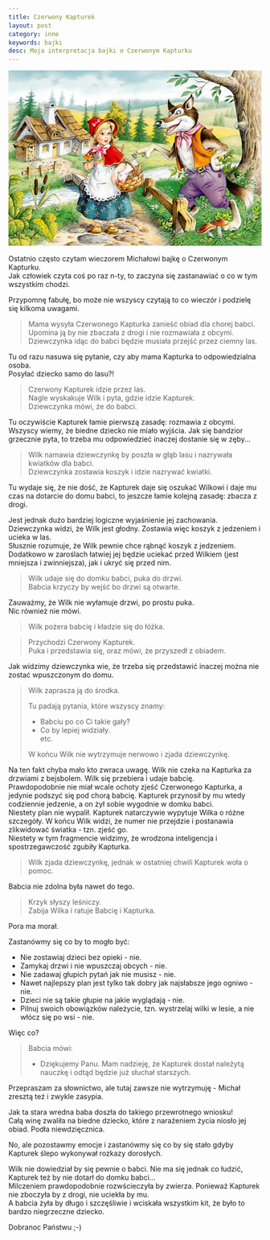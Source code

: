 ```yaml
---
title: Czerwony Kapturek
layout: post
category: inne
keywords: bajki
desc: Moja interpretacja bajki o Czerwonym Kapturku
---
```

![Czerwony Kapturek](/img/old/inne/czerwony_kapturek.jpg)

Ostatnio często czytam wieczorem Michałowi bajkę o Czerwonym Kapturku.   
Jak człowiek czyta coś po raz n-ty, to zaczyna się zastanawiać o co w tym wszystkim chodzi.  

Przypomnę fabułę, bo może nie wszyscy czytają to co wieczór i podzielę się kilkoma uwagami.

> Mama wysyła Czerwonego Kapturka zanieść obiad dla chorej babci.  
> Upomina ją by nie zbaczała z drogi i nie rozmawiała z obcymi.  
> Dziewczynka idąc do babci będzie musiała przejść przez ciemny las.  

Tu od razu nasuwa się pytanie, czy aby mama Kapturka to odpowiedzialna osoba.  
Posyłać dziecko samo do lasu?!

> Czerwony Kapturek idzie przez las.   
> Nagle wyskakuje Wilk i pyta, gdzie idzie Kapturek.   
> Dziewczynka mówi, że do babci.  

Tu oczywiście Kapturek łamie pierwszą zasadę: rozmawia z obcymi.   
Wszyscy wiemy, że biedne dziecko nie miało wyjścia. Jak się bandzior grzecznie pyta, to trzeba mu odpowiedzieć inaczej dostanie się w zęby...

> Wilk namawia dziewczynkę by poszła w głąb lasu i nazrywała kwiatków dla babci.  
> Dziewczynka zostawia koszyk i idzie nazrywać kwiatki. 

Tu wydaje się, że nie dość, że Kapturek daje się oszukać Wilkowi i daje mu czas na dotarcie do domu babci, to jeszcze łamie kolejną zasadę: zbacza z drogi.  

Jest jednak dużo bardziej logiczne wyjaśnienie jej zachowania.  
Dziewczynka widzi, że Wilk jest głodny. Zostawia więc koszyk z jedzeniem i ucieka w las.   
Słusznie rozumuje, że Wilk pewnie chce rąbnąć koszyk z jedzeniem. 
Dodatkowo w zaroślach łatwiej jej będzie uciekać przed Wilkiem (jest mniejsza i zwinniejsza), jak i ukryć się przed nim. 

> Wilk udaje się do domku babci, puka do drzwi.   
> Babcia krzyczy by wejść bo drzwi są otwarte.  

Zauważmy, że Wilk nie wyłamuje drzwi, po prostu puka.  
Nic również nie mówi.

> Wilk pożera babcię i kładzie się do łóżka.
        
> Przychodzi Czerwony Kapturek.   
> Puka i przedstawia się, oraz mówi, że przyszedł z obiadem.  

Jak widzimy dziewczynka wie, że trzeba się przedstawić inaczej można nie zostać wpuszczonym do domu.

> Wilk zaprasza ją do środka.  
>
> Tu padają pytania, które wszyscy znamy:   
> - Babciu po co Ci takie gały?  
> - Co by lepiej widziały.  
> etc.  
>  
> W końcu Wilk nie wytrzymuje nerwowo i zjada dziewczynkę.

Na ten fakt chyba mało kto zwraca uwagę. Wilk nie czeka na Kapturka za drzwiami z bejsbolem. Wilk się przebiera i udaje babcię.  
Prawdopodobnie nie miał wcale ochoty zjeść Czerwonego Kapturka, a jedynie podszyć się pod chorą babcię. Kapturek przynosił 
by mu wtedy codziennie jedzenie, a on żył sobie wygodnie w domku babci.  
Niestety plan nie wypalił. Kapturek natarczywie wypytuje Wilka o różne szczegóły. W końcu Wilk widzi, że numer nie przejdzie 
i postanawia zlikwidować światka - tzn. zjeść go.  
Niestety w tym fragmencie widzimy, że wrodzona inteligencja i spostrzegawczość zgubiły Kapturka.

> Wilk zjada dziewczynkę, jednak w ostatniej chwili Kapturek woła o pomoc.

Babcia nie zdolna była nawet do tego.

> Krzyk słyszy leśniczy.  
> Zabija Wilka i ratuje Babcię i Kapturka.

Pora ma morał.  

Zastanówmy się co by to mogło być:  

* Nie zostawiaj dzieci bez opieki - nie.  
* Zamykaj drzwi i nie wpuszczaj obcych - nie.  
* Nie zadawaj głupich pytań jak nie musisz - nie.  
* Nawet najlepszy plan jest tylko tak dobry jak najsłabsze jego ogniwo - nie.  
* Dzieci nie są takie głupie na jakie wyglądają - nie.  
* Pilnuj swoich obowiązków należycie, tzn. wystrzelaj wilki w lesie, a nie włócz się po wsi - nie.  

Więc co?

> Babcia mówi:  
> - Dziękujemy Panu. Mam nadzieję, że Kapturek dostał należytą nauczkę i odtąd będzie już słuchał starszych.

Przepraszam za słownictwo, ale tutaj zawsze nie wytrzymuję - Michał zresztą też i zwykle zasypia.   

Jak ta stara wredna baba doszła do takiego przewrotnego wniosku!   
Całą winę zwaliła na biedne dziecko, które z narażeniem życia niosło jej obiad. Podła niewdzięcznica.

No, ale pozostawmy emocje i zastanówmy się co by się stało gdyby Kapturek ślepo wykonywał rozkazy dorosłych.

Wilk nie dowiedział by się pewnie o babci. Nie ma się jednak co łudzić, Kapturek też by nie dotarł do domku babci...  
Milczeniem prawdopodobnie rozwścieczyła by zwierza. Ponieważ Kapturek nie zboczyła by z drogi, nie uciekła by mu.  
A babcia żyła by długo i szczęśliwie i wciskała wszystkim kit, że było to bardzo niegrzeczne dziecko.

Dobranoc Państwu ;-)
